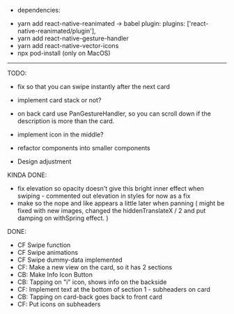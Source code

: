 * dependencies:
- yarn add react-native-reanimated -> babel plugin: plugins: ['react-native-reanimated/plugin'],
- yarn add react-native-gesture-handler
- yarn add react-native-vector-icons
- npx pod-install (only on MacOS)


_____________________________________



TODO:
- fix so that you can swipe instantly after the next card
- implement card stack or not?
- on back card use PanGestureHandler, so you can scroll down if the description is more than the card.
- implement icon in the middle?
- refactor components into smaller components

- Design adjustment


KINDA DONE: 
- fix elevation so opacity doesn't give this bright inner effect when swiping - commented out elevation in styles for now as a fix
- make so the nope and like appears a little later when panning ( might be fixed with new images, changed the hiddenTranslateX / 2 and put damping on withSpring effect. )




DONE: 
- CF Swipe function
- CF Swipe animations
- CF Swipe dummy-data implemented
- CF: Make a new view on the card, so it has 2 sections
- CB: Make Info Icon Button
- CB: Tapping on "i" icon, shows info on the backside
- CF: Implement text at the bottom of section 1 - subheaders on card
- CB: Tapping on card-back goes back to front card
- CF: Put icons on subheaders
